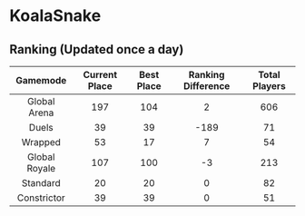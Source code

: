 # KoalaSnake

## Ranking (Updated once a day)
| Gamemode | Current Place | Best Place | Ranking Difference | Total Players |
|:--------:|:-------------:|:----------:|:------------------:|:-------------:|
| Global Arena | 197 | 104 | 2 | 606 |
| Duels | 39 | 39 | -189 | 71 |
| Wrapped | 53 | 17 | 7 | 54 |
| Global Royale | 107 | 100 | -3 | 213 |
| Standard | 20 | 20 | 0 | 82 |
| Constrictor | 39 | 39 | 0 | 51 |


